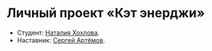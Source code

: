 # Личный проект «Кэт энерджи»

* Студент: [Наталия Хохлова](https://up.htmlacademy.ru/adaptive/24/user/1881369).
* Наставник: [Сергей Артёмов](https://htmlacademy.ru/profile/firefoxic).
